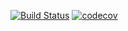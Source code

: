 [![Build Status](https://travis-ci.org/kmdrGroch/BigintCPP.svg?branch=master)](https://travis-ci.org/kmdrGroch/BigintCPP) [![codecov](https://codecov.io/gh/kmdrGroch/BigintCPP/branch/master/graph/badge.svg)](https://https://codecov.io/gh/kmdrGroch/BigintCPP)
